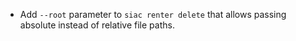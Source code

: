  - Add `--root` parameter to `siac renter delete` that allows passing absolute
   instead of relative file paths.
